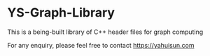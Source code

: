# YS-Graph-Library

This is a being-built library of C++ header files for graph computing

For any enquiry, please feel free to contact https://yahuisun.com
